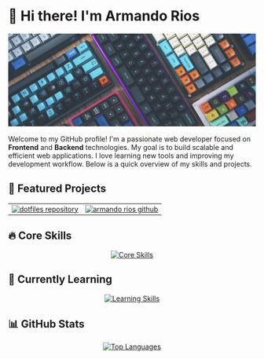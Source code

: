 # 👋 Hi there! I'm Armando Rios

<p align="center">
  <img src="./banner.png" alt="Banner placeholder"/>
</p>

Welcome to my GitHub profile! I'm a passionate web developer focused on **Frontend** and **Backend** technologies. My goal is to build scalable and efficient web applications. I love learning new tools and improving my development workflow. Below is a quick overview of my skills and projects.

## 🌟 Featured Projects

<table align="center">
  <tr>
    <td align="center">
      <a href="https://github.com/armando-rios/dotfiles">
        <img src="https://github-readme-stats.vercel.app/api/pin/?username=armando-rios&repo=dotfiles&theme=radical" alt="dotfiles repository"/>
      </a>
    </td>
    <td align="center">
      <a href="https://github.com/armando-rios/armando-rios">
        <img src="https://github-readme-stats.vercel.app/api/pin/?username=armando-rios&repo=armando-rios&theme=radical" alt="armando rios github"/>
      </a>
    </td>
  </tr>
</table>

## 🔥 Core Skills
<p align="center">
  <a href="https://skillicons.dev">
    <img src="https://skillicons.dev/icons?i=js,react,next,tailwind,astro,nodejs,express,mongodb,postgresql,aws,docker,kubernetes,githubactions" alt="Core Skills" />
  </a>
</p>

## 🏫 Currently Learning
<p align="center">
  <a href="https://skillicons.dev">
    <img src="https://skillicons.dev/icons?i=rust,typescript,cs,net,powershell,azure" alt="Learning Skills" />
  </a>
</p>

## 📊 GitHub Stats

<p align="center">
  <a href="https://github.com/armando-rios">
    <img src="https://github-readme-stats.vercel.app/api/top-langs/?username=armando-rios&layout=compact&theme=radical" alt="Top Languages" />
  </a>
</p>